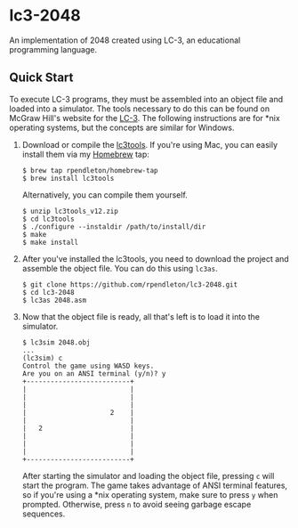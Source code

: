# lc3-2048
An implementation of 2048 created using LC-3, an educational programming
language.

## Quick Start

To execute LC-3 programs, they must be assembled into an object file and loaded
into a simulator. The tools necessary to do this can be found on McGraw Hill's
website for the [LC-3][1]. The following instructions are for *nix operating
systems, but the concepts are similar for Windows.

1. 	Download or compile the [lc3tools][1]. If you're using Mac, you can easily
	install them via my [Homebrew][2] tap:

   	```
   	$ brew tap rpendleton/homebrew-tap
   	$ brew install lc3tools
   	```

	Alternatively, you can compile them yourself.

	```
	$ unzip lc3tools_v12.zip
	$ cd lc3tools
	$ ./configure --instaldir /path/to/install/dir
	$ make
	$ make install
	```

2. 	After you've installed the lc3tools, you need to download the project and
	assemble the object file. You can do this using `lc3as`.

   	```
   	$ git clone https://github.com/rpendleton/lc3-2048.git
   	$ cd lc3-2048
   	$ lc3as 2048.asm
   	```

3.	Now that the object file is ready, all that's left is to load it into the
	simulator.

	```
	$ lc3sim 2048.obj
	...
	(lc3sim) c
	Control the game using WASD keys.
	Are you on an ANSI terminal (y/n)? y
	+--------------------------+
	|                          |
	|                          |
	|                          |
	|                     2    |
	|                          |
	|   2                      |
	|                          |
	|                          |
	|                          |
	+--------------------------+
	```

	After starting the simulator and loading the object file, pressing `c` will
	start the program. The game takes advantage of ANSI terminal features, so if
	you're using a *nix operating system, make sure to press `y` when prompted.
	Otherwise, press `n` to avoid seeing garbage escape sequences.

[1]: http://highered.mheducation.com/sites/0072467509/student_view0/lc-3_simulator.html
[2]: http://brew.sh/
